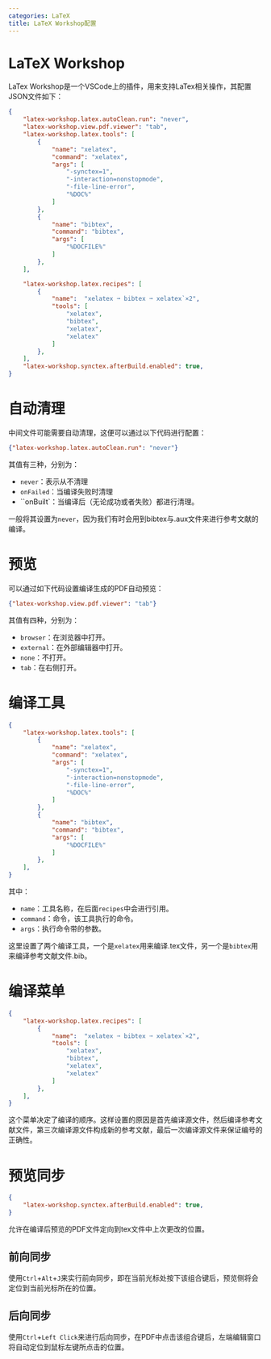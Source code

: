```yaml
---
categories: LaTeX
title: LaTeX Workshop配置
---
```


# LaTeX Workshop

LaTex Workshop是一个VSCode上的插件，用来支持LaTex相关操作，其配置JSON文件如下：

```json
{
    "latex-workshop.latex.autoClean.run": "never",
    "latex-workshop.view.pdf.viewer": "tab",
    "latex-workshop.latex.tools": [
        {
            "name": "xelatex",
            "command": "xelatex",
            "args": [
                "-synctex=1",
                "-interaction=nonstopmode",
                "-file-line-error",
                "%DOC%"
            ]
        },
        {
            "name": "bibtex",
            "command": "bibtex",
            "args": [
                "%DOCFILE%"
            ]
        },
    ],

    "latex-workshop.latex.recipes": [
        {
            "name":  "xelatex ➞ bibtex ➞ xelatex`×2",
            "tools": [
                "xelatex",
                "bibtex",
                "xelatex",
                "xelatex"
            ]
        },
    ],
    "latex-workshop.synctex.afterBuild.enabled": true,
}
```

# 自动清理

中间文件可能需要自动清理，这便可以通过以下代码进行配置：

```json
{"latex-workshop.latex.autoClean.run": "never"}
```

其值有三种，分别为：

- `never`：表示从不清理
- `onFailed`：当编译失败时清理
- ``onBuilt`：当编译后（无论成功或者失败）都进行清理。

一般将其设置为`never`，因为我们有时会用到bibtex与.aux文件来进行参考文献的编译。

# 预览

可以通过如下代码设置编译生成的PDF自动预览：

```json
{"latex-workshop.view.pdf.viewer": "tab"}
```

其值有四种，分别为：

- `browser`：在浏览器中打开。
- `external`：在外部编辑器中打开。
- `none`：不打开。
- `tab`：在右侧打开。

# 编译工具

```json
{
    "latex-workshop.latex.tools": [
        {
            "name": "xelatex",
            "command": "xelatex",
            "args": [
                "-synctex=1",
                "-interaction=nonstopmode",
                "-file-line-error",
                "%DOC%"
            ]
        },
        {
            "name": "bibtex",
            "command": "bibtex",
            "args": [
                "%DOCFILE%"
            ]
        },
    ],
}
```

其中：

- `name`：工具名称，在后面`recipes`中会进行引用。
- `command`：命令，该工具执行的命令。
- `args`：执行命令带的参数。

这里设置了两个编译工具，一个是`xelatex`用来编译.tex文件，另一个是`bibtex`用来编译参考文献文件.bib。

# 编译菜单

```json
{
    "latex-workshop.latex.recipes": [
        {
            "name":  "xelatex ➞ bibtex ➞ xelatex`×2",
            "tools": [
                "xelatex",
                "bibtex",
                "xelatex",
                "xelatex"
            ]
        },
    ],
}
```

这个菜单决定了编译的顺序。这样设置的原因是首先编译源文件，然后编译参考文献文件，第三次编译源文件构成新的参考文献，最后一次编译源文件来保证编号的正确性。

# 预览同步

```json
{
    "latex-workshop.synctex.afterBuild.enabled": true,
}
```

允许在编译后预览的PDF文件定向到tex文件中上次更改的位置。

## 前向同步

使用`Ctrl`+`Alt`+`J`来实行前向同步，即在当前光标处按下该组合键后，预览侧将会定位到当前光标所在的位置。

## 后向同步

使用`Ctrl`+`Left Click`来进行后向同步，在PDF中点击该组合键后，左端编辑窗口将自动定位到鼠标左键所点击的位置。